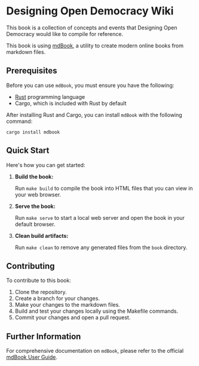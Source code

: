 # Designing Open Democracy Wiki

This book is a collection of concepts and events that Designing Open Democracy would like to compile for reference.

This book is using [mdBook](https://github.com/rust-lang/mdBook), a utility to create modern online books from markdown files.

## Prerequisites

Before you can use `mdBook`, you must ensure you have the following:

- [Rust](https://www.rust-lang.org/tools/install) programming language
- Cargo, which is included with Rust by default

After installing Rust and Cargo, you can install `mdBook` with the following command:

```shell
cargo install mdbook
```

## Quick Start

Here's how you can get started:

1. **Build the book:**

   Run `make build` to compile the book into HTML files that you can view in your web browser.

2. **Serve the book:**

   Run `make serve` to start a local web server and open the book in your default browser.

3. **Clean build artifacts:**

   Run `make clean` to remove any generated files from the `book` directory.

## Contributing

To contribute to this book:

1. Clone the repository.
2. Create a branch for your changes.
3. Make your changes to the markdown files.
4. Build and test your changes locally using the Makefile commands.
5. Commit your changes and open a pull request.

## Further Information

For comprehensive documentation on `mdBook`, please refer to the official [mdBook User Guide](https://rust-lang.github.io/mdBook/).
